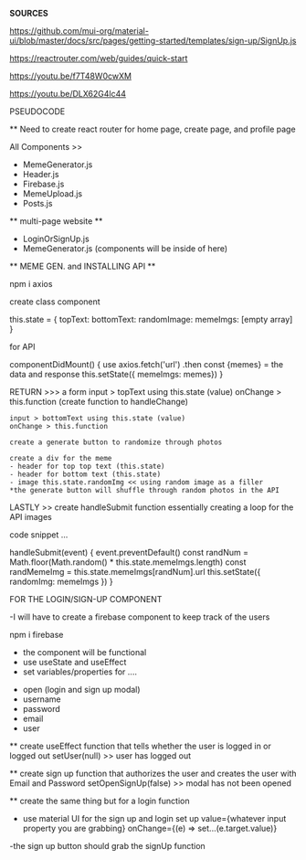 **SOURCES**

https://github.com/mui-org/material-ui/blob/master/docs/src/pages/getting-started/templates/sign-up/SignUp.js

https://reactrouter.com/web/guides/quick-start

https://youtu.be/f7T48W0cwXM

https://youtu.be/DLX62G4lc44


PSEUDOCODE 

** Need to create react router for home page, create page, and profile page

All Components >>

- MemeGenerator.js
- Header.js
- Firebase.js 
- MemeUpload.js
- Posts.js

** multi-page website **
- LoginOrSignUp.js
- MemeGenerator.js
(components will be inside of here)

** MEME GEN. and INSTALLING API **

npm i axios

create class component

this.state = {
    topText: 
    bottomText:
    randomImage:
    memeImgs: [empty array]
}

for API

componentDidMount() {
    use axios.fetch('url')
    .then
    const {memes} = the data and response
    this.setState({ memeImgs: memes})
}

RETURN >>>
    a form 
    input > topText using this.state (value)
    onChange > this.function (create function to handleChange)

    input > bottomText using this.state (value)
    onChange > this.function

    create a generate button to randomize through photos

    create a div for the meme
    - header for top top text (this.state)
    - header for bottom text (this.state)
    - image this.state.randomImg << using random image as a filler
    *the generate button will shuffle through random photos in the API


LASTLY >>
 create handleSubmit function
 essentially creating a loop for the API images

 code snippet ...

 handleSubmit(event) {
     event.preventDefault()
     const randNum = Math.floor(Math.random() * this.state.memeImgs.length)
     const randMemeImg = this.state.memeImgs[randNum].url
     this.setState({ randomImg: memeImgs })
 }



FOR THE LOGIN/SIGN-UP COMPONENT

-I will have to create a firebase component to keep track of the users

npm i firebase

- the component will be functional
- use useState and useEffect
- set variables/properties for ....
* open (login and sign up modal)
* username
* password
* email
* user

** create useEffect function that tells whether the user is logged in or logged out setUser(null) >> user has logged out 

** create sign up function that authorizes the user and creates the user with Email and Password setOpenSignUp(false) >> modal has not been opened

** create the same thing but for a login function

- use material UI for the sign up and login set up
value={whatever input property you are grabbing}
onChange={(e) => set...(e.target.value)}

-the sign up button should grab the signUp function





